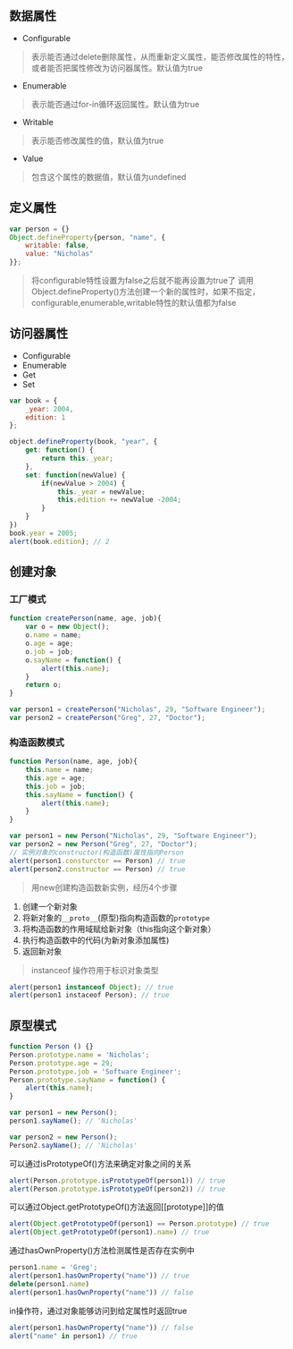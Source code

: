 ## 数据属性
* Configurable
> 表示能否通过delete删除属性，从而重新定义属性，能否修改属性的特性，或者能否把属性修改为访问器属性。默认值为true
* Enumerable
> 表示能否通过for-in循环返回属性。默认值为true
* Writable
> 表示能否修改属性的值，默认值为true
* Value
> 包含这个属性的数据值，默认值为undefined

## 定义属性
```javascript
var person = {} 
Object.defineProperty{person, "name", {
    writable: false,
    value: "Nicholas"
}};
```
> 将configurable特性设置为false之后就不能再设置为true了
> 调用Object.defineProperty()方法创建一个新的属性时，如果不指定，configurable,enumerable,writable特性的默认值都为false

## 访问器属性
* Configurable
* Enumerable
* Get
* Set

```javascript
var book = {
    _year: 2004,
    edition: 1
};

object.defineProperty(book, "year", {
    get: function() {
        return this._year;
    },
    set: function(newValue) {
        if(newValue > 2004) {
            this._year = newValue;
            this.edition += newValue -2004;
        }
    }
})
book.year = 2005;
alert(book.edition); // 2
```

## 创建对象

### 工厂模式

```javascript
function createPerson(name, age, job){
    var o = new Object();
    o.name = name;
    o.age = age;
    o.job = job;
    o.sayName = function() {
        alert(this.name);
    }
    return o;
}

var person1 = createPerson("Nicholas", 29, "Software Engineer");
var person2 = createPerson("Greg", 27, "Doctor");
```
### 构造函数模式
```javascript
function Person(name, age, job){
    this.name = name;
    this.age = age;
    this.job = job;
    this.sayName = function() {
        alert(this.name);
    }
}

var person1 = new Person("Nicholas", 29, "Software Engineer");
var person2 = new Person("Greg", 27, "Doctor");
// 实例对象的constructor(构造函数)属性指向Person
alert(person1.consturctor == Person) // true
alert(person2.constructor == Person) // true
```
> 用new创建构造函数新实例，经历4个步骤

1. 创建一个新对象
2. 将新对象的`__proto__`(原型)指向构造函数的`prototype`
3. 将构造函数的作用域赋给新对象（this指向这个新对象）
4. 执行构造函数中的代码(为新对象添加属性)
5. 返回新对象

> instanceof 操作符用于标识对象类型

```javascript
alert(person1 instanceof Object); // true
alert(person1 instaceof Person); // true
```
## 原型模式
```javascript
function Person () {}
Person.prototype.name = 'Nicholas';
Person.prototype.age = 29;
Person.prototype.job = 'Software Engineer';
Person.prototype.sayName = function() {
    alert(this.name);
}

var person1 = new Person();
person1.sayName(); // 'Nicholas'

var person2 = new Person();
Person2.sayName(); // 'Nicholas'
```
可以通过isPrototypeOf()方法来确定对象之间的关系
```javascript
alert(Person.prototype.isPrototypeOf(person1)) // true
alert(Person.prototype.isPrototypeOf(person2)) // true
```
可以通过Object.getPrototypeOf()方法返回[[prototype]]的值
```javascript
alert(Object.getPrototypeOf(person1) == Person.prototype) // true
alert(Object.getPrototypeOf(person1).name) // true
```
通过hasOwnProperty()方法检测属性是否存在实例中
```javascript
person1.name = 'Greg';
alert(person1.hasOwnProperty("name")) // true
delete(person1.name)
alert(person1.hasOwnProperty("name")) // false
```
in操作符，通过对象能够访问到给定属性时返回true
```javascript
alert(person1.hasOwnProperty("name")) // false
alert("name" in person1) // true
```